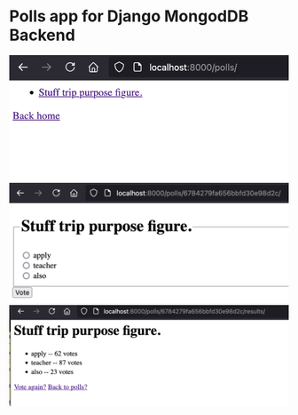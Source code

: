 
Polls app for Django MongodDB Backend
======================================

![screenshot.png](screenshot.png)
![screenshot2.png](screenshot2.png)
![screenshot3.png](screenshot3.png)
